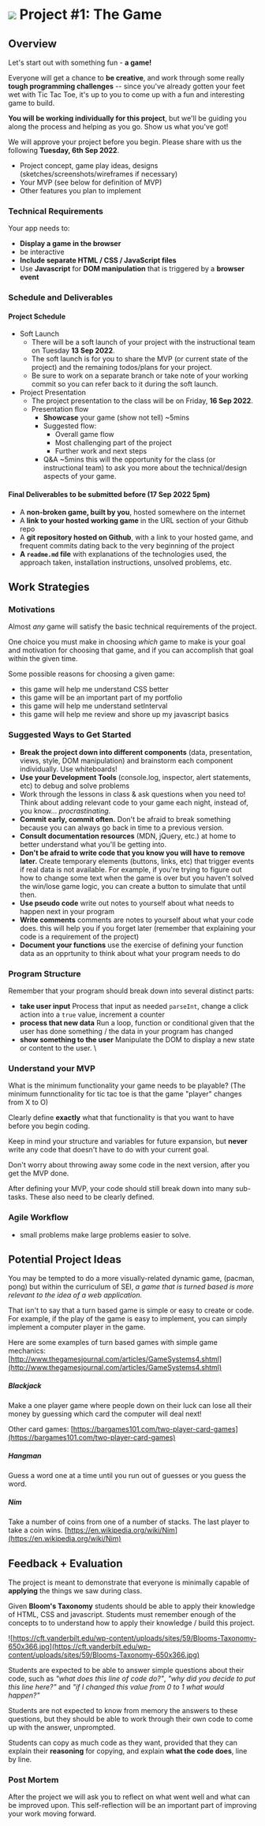 # ![](https://ga-dash.s3.amazonaws.com/production/assets/logo-9f88ae6c9c3871690e33280fcf557f33.png) Project #1: The Game

## Overview

Let's start out with something fun - **a game!**

Everyone will get a chance to **be creative**, and work through some really **tough programming challenges** -- since you've already gotten your feet wet with Tic Tac Toe, it's up to you to come up with a fun and interesting game to build.

**You will be working individually for this project**, but we'll be guiding you along the process and helping as you go. Show us what you've got!

We will approve your project before you begin. Please share with us the following **Tuesday, 6th Sep 2022**.
- Project concept, game play ideas, designs (sketches/screenshots/wireframes if necessary)
- Your MVP (see below for definition of MVP)
- Other features you plan to implement

### Technical Requirements

Your app needs to:
* **Display a game in the browser**
* be interactive
* **Include separate HTML / CSS / JavaScript files**
* Use **Javascript** for **DOM manipulation** that is triggered by a **browser event**

### Schedule and Deliverables

#### Project Schedule
- Soft Launch
    - There will be a soft launch of your project with the instructional team on Tuesday **13 Sep 2022**.
    - The soft launch is for you to share the MVP (or current state of the project) and the remaining todos/plans for your project.
    - Be sure to work on a separate branch or take note of your working commit so you can refer back to it during the soft launch.
- Project Presentation
    - The project presentation to the class will be on Friday, **16 Sep 2022**. 
    - Presentation flow 
        - **Showcase** your game (show not tell) ~5mins
        - Suggested flow:
            - Overall game flow
            - Most challenging part of the project
            - Further work and next steps
        - Q&A ~5mins this will the opportunity for the class (or instructional team) to ask you more about the technical/design aspects of your game. 

#### Final Deliverables to be submitted before (17 Sep 2022 5pm)
* A **non-broken game, built by you**, hosted somewhere on the internet
* A **link to your hosted working game** in the URL section of your Github repo
* A **git repository hosted on Github**, with a link to your hosted game, and frequent commits dating back to the very beginning of the project
* **A ``readme.md`` file** with explanations of the technologies used, the approach taken, installation instructions, unsolved problems, etc.


## Work Strategies

### Motivations

Almost *any* game will satisfy the basic technical requirements of the project.

One choice you must make in choosing *which* game to make is your goal and motivation for choosing that game, and if you can accomplish that goal within the given time.

Some possible reasons for choosing a given game:

- this game will help me understand CSS better
- this game will be an important part of my portfolio
- this game will help me understand setInterval
- this game will help me review and shore up my javascript basics

### Suggested Ways to Get Started

* **Break the project down into different components** (data, presentation, views, style, DOM manipulation) and brainstorm each component individually. Use whiteboards!
* **Use your Development Tools** (console.log, inspector, alert statements, etc) to debug and solve problems
* Work through the lessons in class & ask questions when you need to! Think about adding relevant code to your game each night, instead of, you know... _procrastinating_.
* **Commit early, commit often.** Don't be afraid to break something because you can always go back in time to a previous version.
* **Consult documentation resources** (MDN, jQuery, etc.) at home to better understand what you'll be getting into.
* **Don't be afraid to write code that you know you will have to remove later.** Create temporary elements (buttons, links, etc) that trigger events if real data is not available. For example, if you're trying to figure out how to change some text when the game is over but you haven't solved the win/lose game logic, you can create a button to simulate that until then.
* **Use pseudo code** write out notes to yourself about what needs to happen next in your program
* **Write comments** comments are notes to yourself about what your code does. this will help you if you forget later (remember that explaining your code is a requirement of the project)
* **Document your functions** use the exercise of defining your function data as an opprtunity to think about what your program needs to do

### Program Structure

Remember that your program should break down into several distinct parts:

- **take user input** Process that input as needed `parseInt`, change a click action into a `true` value, increment a counter
- **process that new data** Run a loop, function or conditional given that the user has done something / the data in your program has changed
- **show something to the user** Manipulate the DOM to display a new state or content to the user. \

### Understand your MVP

What is the minimum functionality your game needs to be playable? (The minimum funnctionality for tic tac toe is that the game "player" changes from X to O)

Clearly define **exactly** what that functionality is that you want to have before you begin coding.

Keep in mind your structure and variables for future expansion, but **never** write any code that doesn't have to do with your current goal. 

Don't worry about throwing away some code in the next version, after you get the MVP done.

After defining your MVP, your code should still break down into many sub-tasks. These also need to be clearly defined.


### Agile Workflow
* small problems make large problems easier to solve.

## Potential Project Ideas

You may be tempted to do a more visually-related dynamic game, (pacman, pong) but within the curriculum of SEI, *a game that is turned based is more relevant to the idea of a web application.*

That isn't to say that a turn based game is simple or easy to create or code. For example, if the play of the game is easy to implement, you can simply implement a computer player in the game.

Here are some examples of turn based games with simple game mechanics: [http://www.thegamesjournal.com/articles/GameSystems4.shtml](http://www.thegamesjournal.com/articles/GameSystems4.shtml)


##### Blackjack
Make a one player game where people down on their luck can lose all their money by guessing which card the computer will deal next!

Other card games: [https://bargames101.com/two-player-card-games](https://bargames101.com/two-player-card-games)

##### Hangman
Guess a word one at a time until you run out of guesses or you guess the word.

##### Nim
Take a number of coins from one of a number of stacks. The last player to take a coin wins. [https://en.wikipedia.org/wiki/Nim](https://en.wikipedia.org/wiki/Nim)

## Feedback + Evaluation
The project is meant to demonstrate that everyone is minimally capable of __applying__ the things we saw during class.

Given __Bloom's Taxonomy__ students should be able to apply their knowledge of HTML, CSS and javascript. Students must remember enough of the concepts to to understand how to apply their knowledge / build this project.

![https://cft.vanderbilt.edu/wp-content/uploads/sites/59/Blooms-Taxonomy-650x366.jpg](https://cft.vanderbilt.edu/wp-content/uploads/sites/59/Blooms-Taxonomy-650x366.jpg)

Students are expected to be able to answer simple questions about their code, such as *"what does this line of code do?"*, *"why did you decide to put this line here?"* and *"if I changed this value from 0 to 1 what would happen?"*

Students are not expected to know from memory the answers to these questions, but they should be able to work through their own code to come up with the answer, unprompted.

Students can copy as much code as they want, provided that they can explain their **reasoning** for copying, and explain **what the code does**, line by line.

### Post Mortem
After the project we will ask you to reflect on what went well and what can be improved upon. This self-reflection will be an important part of improving your work moving forward.
